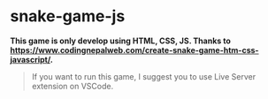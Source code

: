 # snake-game-js

**This game is only develop using HTML, CSS, JS. Thanks to https://www.codingnepalweb.com/create-snake-game-htm-css-javascript/.**

>If you want to run this game, I suggest you to use Live Server extension on VSCode.
